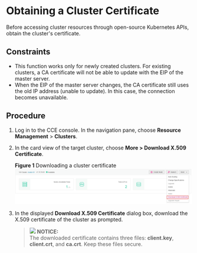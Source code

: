 # Obtaining a Cluster Certificate<a name="cce_01_0175"></a>

Before accessing cluster resources through open-source Kubernetes APIs, obtain the cluster's certificate.

## Constraints<a name="section1721011538477"></a>

-   This function works only for newly created clusters. For existing clusters, a CA certificate will not be able to update with the EIP of the master server.
-   When the EIP of the master server changes, the CA certificate still uses the old IP address \(unable to update\). In this case, the connection becomes unavailable.

## Procedure<a name="section11885122514475"></a>

1.  Log in to the CCE console. In the navigation pane, choose  **Resource Management**  \>  **Clusters**.
2.  In the card view of the target cluster, choose  **More \> Download X.509 Certificate**.

    **Figure  1**  Downloading a cluster certificate<a name="fig1618718117461"></a>  
    ![](figures/downloading-a-cluster-certificate.png "downloading-a-cluster-certificate")

3.  In the displayed  **Download X.509 Certificate**  dialog box, download the X.509 certificate of the cluster as prompted.

    >![](/images/icon-notice.gif) **NOTICE:**   
    >The downloaded certificate contains three files:  **client.key**,  **client.crt**, and  **ca.crt**. Keep these files secure.  


